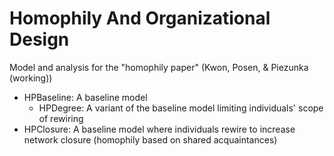# Homophily And Organizational Design
Model and analysis for the "homophily paper" (Kwon, Posen, & Piezunka (working))

* HPBaseline: A baseline model
  * HPDegree: A variant of the baseline model limiting individuals' scope of rewiring
* HPClosure: A baseline model where individuals rewire to increase network closure (homophily based on shared acquaintances)